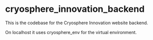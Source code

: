 # cryosphere_innovation_backend

This is the codebase for the Cryosphere Innovation website backend. 

On localhost it uses cryosphere_env for the virtual environment. 